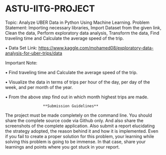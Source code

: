 # ASTU-IITG-PROJECT
Topic: Analyze UBER Data in Python Using Machine Learning. Problem Statement: Importing necessary libraries, Import Dataset from the given link, Clean the data, Perform exploratory data analysis, Transform the data, Find traveling time and Calculate the average speed of the trip.

• Data Set Link: https://www.kaggle.com/mohamed08/exploratory-data-analysis-for-uber-trips/data

Important Note:

• Find traveling time and Calculate the average speed of the trip.

• Visualize the data in terms of trips per hour of the day, per day of the week, and per month of the year.

• From the above step find out in which month highest trips are made.

                     **Submission Guidelines**
The project must be made completely on the command line. You should share the complete source code via Github only. And also share the screenshots of the complete application. Also submit a report elucidating the strategy adopted, the reason behind it and how it is implemented. Even if you fail to create a proper solution for this problem, your learning while solving this problem is going to be immense. In that case, share your learnings and points where you got stuck in your report.
